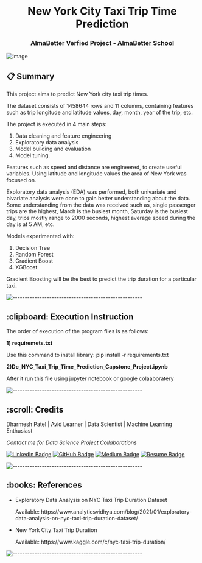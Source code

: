 <h1 align="center"> New York City Taxi Trip Time Prediction </h1>
<h3 align="center"> AlmaBetter Verfied Project - <a href="https://www.almabetter.com/"> AlmaBetter School </a> </h5>

![image](https://camo.githubusercontent.com/f4b14c840fba3517a77fcc1ca2cb084771586a59d2593a11b8edd194a3d9e6dc/687474703a2f2f692e68756666706f73742e636f6d2f67656e2f333131383231382f696d616765732f6f2d4e45572d594f524b2d544158492d66616365626f6f6b2e6a7067)

## 📋 Summary 
This project aims to predict New York city taxi trip times.

The dataset consists of 1458644 rows and 11 columns, containing features such as trip longitude and latitude values, day, month, year of the trip, etc.

The project is executed in 4 main steps:
1. Data cleaning and feature engineering
2. Exploratory data analysis
3. Model building and evaluation
4. Model tuning.

Features such as speed and distance are engineered, to create useful variables. Using latitude and longitude values the area of New York was focused on. 

Exploratory data analysis (EDA) was performed, both univariate and bivariate analysis were done to gain better understanding about the data.
Some understanding from the data was received such as, single passenger trips are the highest, March is the busiest month, Saturday is the busiest day,
trips mostly range to 2000 seconds, highest average speed during the day is at 5 AM, etc.

Models experimented with:
1. Decision Tree
2. Random Forest
3. Gradient Boost
4. XGBoost

Gradient Boosting will be the best to predict the trip duration for a particular taxi.

![-----------------------------------------------------](https://raw.githubusercontent.com/andreasbm/readme/master/assets/lines/rainbow.png)

<h2> :clipboard: Execution Instruction</h2>
<p>The order of execution of the program files is as follows:</p>

<p><b>1) requiremets.txt</b></p>
<p>Use this command to install library: pip install -r requirements.txt</p>

<p><b>2)Dc_NYC_Taxi_Trip_Time_Prediction_Capstone_Project.ipynb</b></p>
<p>After it run this file using jupyter notebook or google colaaboratery</p>


![-----------------------------------------------------](https://raw.githubusercontent.com/andreasbm/readme/master/assets/lines/rainbow.png)

<h2 id="credits"> :scroll: Credits</h2>

Dharmesh Patel | Avid Learner | Data Scientist | Machine Learning Enthusiast

<p> <i> Contact me for Data Science Project Collaborations</i></p>


[![LinkedIn Badge](https://img.shields.io/badge/LinkedIn-0077B5?style=for-the-badge&logo=linkedin&logoColor=white)](https://www.linkedin.com/in/dharmesh-patel-dc17)
[![GitHub Badge](https://img.shields.io/badge/GitHub-100000?style=for-the-badge&logo=github&logoColor=white)](https://github.com/dharmesh-data)
[![Medium Badge](https://img.shields.io/badge/Medium-1DA1F2?style=for-the-badge&logo=medium&logoColor=white)](https://medium.com/@dp76070)
[![Resume Badge](https://img.shields.io/badge/resume-0077B5?style=for-the-badge&logo=resume&logoColor=white)](https://drive.google.com/file/d/1EIOHkS5HxVinOJTSDEDtSDw9NDNfXGL4/view?usp=sharing)


![-----------------------------------------------------](https://raw.githubusercontent.com/andreasbm/readme/master/assets/lines/rainbow.png)

<h2> :books: References</h2>
<ul>
  <li><p>Exploratory Data Analysis on NYC Taxi Trip Duration Dataset</p>
      <p>Available: https://www.analyticsvidhya.com/blog/2021/01/exploratory-data-analysis-on-nyc-taxi-trip-duration-dataset/</p>
  </li>
   <li><p>New York City Taxi Trip Duration</p>
      <p>Available: https://www.kaggle.com/c/nyc-taxi-trip-duration/</p>
  </li>
</ul>



![-----------------------------------------------------](https://raw.githubusercontent.com/andreasbm/readme/master/assets/lines/rainbow.png)

